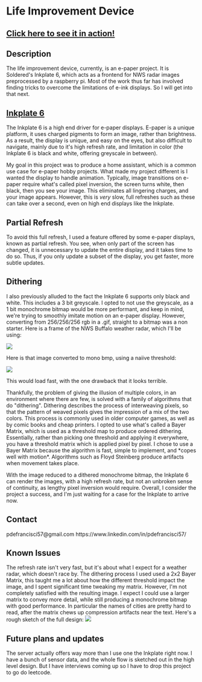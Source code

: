 <h1>Life Improvement Device</h1>
<h2><a href="https://www.youtube.com/embed/oOnCfNCNFV8?si=gfAQq7jsOvnHzt7z">Click here to see it in action!</a></h2>

<h2>Description</h2>
The life improvement device, currently, is an e-paper project. It is Soldered's Inkplate 6, which acts as a frontend for NWS radar images preprocessed by a raspberry pi. Most of the work thus far has involved finding tricks to overcome the limitations of e-ink displays. So I will get into that next.

<h2><a href="https://soldered.com/product/inkplate-6-6-e-paper-board">Inkplate 6</a></h2>
The Inkplate 6 is a high end driver for e-paper displays. E-paper is a unique platform, it uses charged pigments to form an image, rather than brightness. As a result, the display is unique, and easy on the eyes, but also difficult to navigate, mainly due to it's high refresh rate, and limitation in color (the Inkplate 6 is black and white, offering greyscale in between).

My goal in this project was to produce a home assistant, which is a common use case for e-paper hobby projects. What made my project different is I wanted the display to handle animation. Typically, image transitions on e-paper require what's called pixel inversion, the screen turns white, then black, then you see your image. This eliminates all lingering charges, and your image appears. However, this is *very* slow, full refreshes such as these can take over a second, even on high end displays like the Inkplate.

<h2>Partial Refresh</h2>
To avoid this full refresh, I used a feature offered by some e-paper displays, known as partial refresh. You see, when only part of the screen has changed, it is unnecessary to update the entire display, and it takes time to do so. Thus, if you only update a subset of the display, you get faster, more subtle updates.

<h2>Dithering</h2>
<p>I also previously alluded to the fact the Inkplate 6 supports only black and white. This includes a 3 bit greyscale. I opted to not use the greyscale, as a 1 bit monochrome bitmap would be more performant, and keep in mind, we're trying to smoothly imitate motion on an e-paper display. However, converting from 256/256/256 rgb in a .gif, straight to a bitmap was a non starter. Here is a frame of the NWS Buffalo weather radar, which I'll be using:</p>

<img src="https://github.com/user-attachments/assets/d13f6323-0eb5-4a88-8b55-f6e606de3f86">

<p>Here is that image converted to mono bmp, using a naiive threshold:</p>

<img src="https://github.com/user-attachments/assets/4275440c-57d0-4071-9e4f-315f1e7fca45">

<p>This would load fast, with the one drawback that it looks terrible.</p>

<p>Thankfully, the problem of giving the illusion of multiple colors, in an environment where there are few, is solved with a family of algorithms that do "dithering". Dithering describes the process of interweaving pixels, so that the pattern of weaved pixels gives the impression of a mix of the two colors. This process is commonly used in older computer games, as well as by comic books and cheap printers. I opted to use what's called a Bayer Matrix, which is used as a threshold map to produce ordered dithering. Essentially, rather than picking one threshold and applying it everywhere, you have a threshold matrix which is applied pixel by pixel. I chose to use a Bayer Matrix because the algorithm is fast, simple to implement, and *copes well with motion*. Algorithms such as Floyd Steinberg produce artifacts when movement takes place.</p>

With the image reduced to a dithered monochrome bitmap, the Inkplate 6 can render the images, with a high refresh rate, but not an unbroken sense of continuity, as lengthy pixel inversion would require. Overall, I consider the project a success, and I'm just waiting for a case for the Inkplate to arrive now.

<h2>Contact</h2>
pdefrancisci57@gmail.com
https://www.linkedin.com/in/pdefrancisci57/

<h2>Known Issues</h2>
The refresh rate isn't very fast, but it's about what I expect for a weather radar, which doesn't race by. The dithering process I used used a 2x2 Bayer Matrix, this taught me a lot about how the different threshold impact the image, and I spent significant time tweaking my matrix. However, I'm not completely satisfied with the resulting image. I expect I could use a larger matrix to convey more detail, while still producing a monochrome bitmap with good performance. In particular the names of cities are pretty hard to read, after the matrix chews up compression artifacts near the text. Here's a rough sketch of the full design:
<img src="https://github.com/user-attachments/assets/d996062f-c86e-4fca-adf8-d04c19a9fcd1">



<h2>Future plans and updates</h2>
The server actually offers way more than I use one the Inkplate right now. I have a bunch of sensor data, and the whole flow is sketched out in the high level design. But I have interviews coming up so I have to drop this project to go do leetcode.
